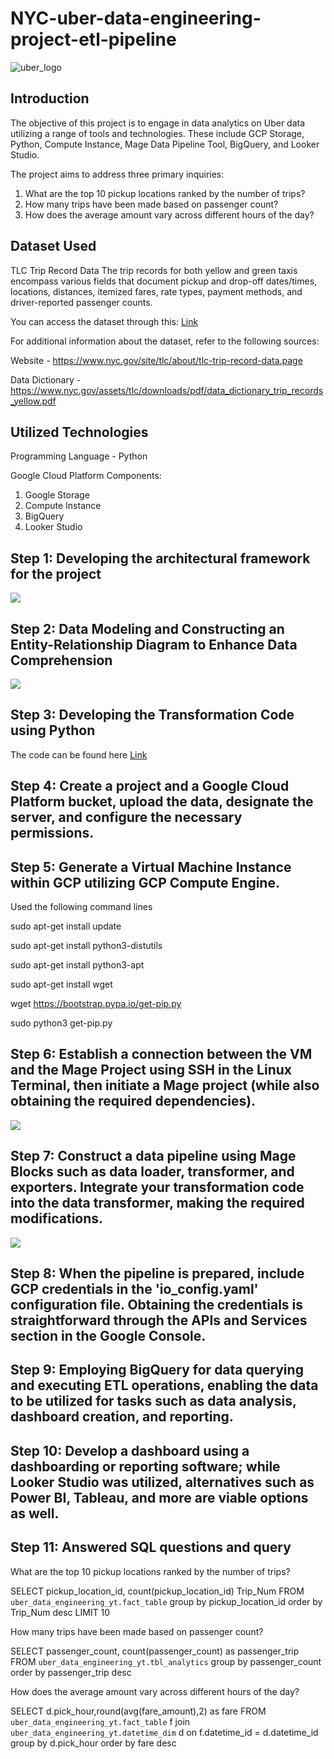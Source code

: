 # NYC-uber-data-engineering-project-etl-pipeline

![uber_logo](https://www.google.com/url?sa=i&url=https%3A%2F%2Fturbologo.com%2Farticles%2Fuber-logo%2F&psig=AOvVaw3AhOxHZLsG3Isvioe83V_R&ust=1721231784031000&source=images&cd=vfe&opi=89978449&ved=0CBQQjRxqFwoTCKjW7Zn2q4cDFQAAAAAdAAAAABAE)

## Introduction

The objective of this project is to engage in data analytics on Uber data utilizing a range of tools and technologies. These include GCP Storage, Python, Compute Instance, Mage Data Pipeline Tool, BigQuery, and Looker Studio.

The project aims to address three primary inquiries:

1. What are the top 10 pickup locations ranked by the number of trips?
2. How many trips have been made based on passenger count?
3. How does the average amount vary across different hours of the day?

## Dataset Used

TLC Trip Record Data
The trip records for both yellow and green taxis encompass various fields that document pickup and drop-off dates/times, locations, distances, itemized fares, rate types, payment methods, and driver-reported passenger counts.

You can access the dataset through this: [Link](Data/uber_data.csv)

For additional information about the dataset, refer to the following sources:

Website - https://www.nyc.gov/site/tlc/about/tlc-trip-record-data.page

Data Dictionary - https://www.nyc.gov/assets/tlc/downloads/pdf/data_dictionary_trip_records_yellow.pdf


## Utilized Technologies
Programming Language - Python

Google Cloud Platform Components:

1. Google Storage
2. Compute Instance 
3. BigQuery
4. Looker Studio



## Step 1: Developing the architectural framework for the project
<img src="architecture.jpg">

## Step 2: Data Modeling and Constructing an Entity-Relationship Diagram to Enhance Data Comprehension

<img src="model.png">

## Step 3: Developing the Transformation Code using Python

The code can be found here [Link](uber.ipynb)

## Step 4: Create a project and a Google Cloud Platform bucket, upload the data, designate the server, and configure the necessary permissions.


## Step 5: Generate a Virtual Machine Instance within GCP utilizing GCP Compute Engine.

Used the following command lines

sudo apt-get install update

sudo apt-get install python3-distutils

sudo apt-get install python3-apt

sudo apt-get install wget

wget https://bootstrap.pypa.io/get-pip.py

sudo python3 get-pip.py

## Step 6: Establish a connection between the VM and the Mage Project using SSH in the Linux Terminal, then initiate a Mage project (while also obtaining the required dependencies).

<img src="mage.PNG">

## Step 7: Construct a data pipeline using Mage Blocks such as data loader, transformer, and exporters. Integrate your transformation code into the data transformer, making the required modifications.

<img src="etl_flow.PNG">


## Step 8: When the pipeline is prepared, include GCP credentials in the 'io_config.yaml' configuration file. Obtaining the credentials is straightforward through the APIs and Services section in the Google Console.

## Step 9: Employing BigQuery for data querying and executing ETL operations, enabling the data to be utilized for tasks such as data analysis, dashboard creation, and reporting.


## Step 10: Develop a dashboard using a dashboarding or reporting software; while Looker Studio was utilized, alternatives such as Power BI, Tableau, and more are viable options as well.


## Step 11: Answered SQL questions and query

What are the top 10 pickup locations ranked by the number of trips?

SELECT pickup_location_id, count(pickup_location_id) Trip_Num
FROM `uber_data_engineering_yt.fact_table` 
group by pickup_location_id
order by Trip_Num desc
LIMIT 10


How many trips have been made based on passenger count?

SELECT passenger_count, count(passenger_count) as passenger_trip
FROM `uber_data_engineering_yt.tbl_analytics`
group by passenger_count
order by passenger_trip desc


How does the average amount vary across different hours of the day?

SELECT d.pick_hour,round(avg(fare_amount),2) as fare
FROM `uber_data_engineering_yt.fact_table` f join 
`uber_data_engineering_yt.datetime_dim` d on f.datetime_id = d.datetime_id
group by d.pick_hour
order by fare desc


